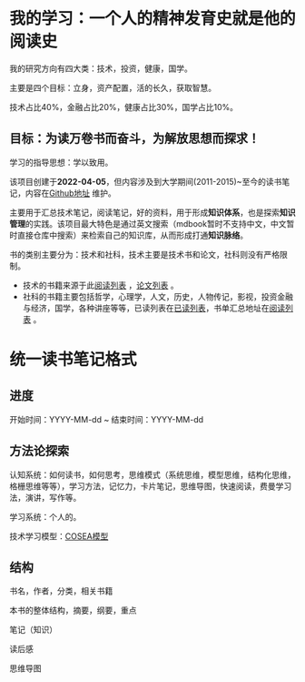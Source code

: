 # 我的学习：一个人的精神发育史就是他的阅读史

我的研究方向有四大类：技术，投资，健康，国学。

主要是四个目标：立身，资产配置，活的长久，获取智慧。

技术占比40%，金融占比20%，健康占比30%，国学占比10%。

## 目标：为读万卷书而奋斗，为解放思想而探求！

学习的指导思想：学以致用。

该项目创建于**2022-04-05**，但内容涉及到大学期间(2011-2015)~至今的读书笔记，内容在[Github地址](https://github.com/xiaozhiliaoo/reading-note) 维护。

主要用于汇总技术笔记，阅读笔记，好的资料，用于形成**知识体系**，也是探索**知识管理**的实践。该项目最大特色是通过英文搜索（mdbook暂时不支持中文，中文暂时直接仓库中搜索）来检索自己的知识库，从而形成打通**知识脉络**。

书的类别主要分为：技术和社科，技术主要是技术书和论文，社科则没有严格限制。

* 技术的书籍来源于此[阅读列表](https://xiaozhiliaoo.github.io/reading-list/) ，[论文列表](https://xiaozhiliaoo.github.io/reading-note/paper/intro.html) 。
* 社科的书籍主要包括哲学，心理学，人文，历史，人物传记，影视，投资金融与经济，国学，各种讲座等等，已读列表在[已读列表]()，书单汇总地址在[阅读列表](https://xiaozhiliaoo.github.io/reading-note/reference/booklist.html) 。

# 统一读书笔记格式

## 进度

开始时间：YYYY-MM-dd ~ 结束时间：YYYY-MM-dd

## 方法论探索

认知系统：如何读书，如何思考，思维模式（系统思维，模型思维，结构化思维，格栅思维等等），学习方法，记忆力，卡片笔记，思维导图，快速阅读，费曼学习法，演讲，写作等。

学习系统：个人的。

技术学习模型：[COSEA模型](https://xiaozhiliaoo.github.io/2022/10/30/system-research-template/)

## 结构

书名，作者，分类，相关书籍

本书的整体结构，摘要，纲要，重点

笔记（知识）

读后感

思维导图